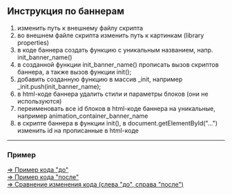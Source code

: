 <h2>Инструкция по баннерам</h2>

<ol>
    <li>изменить путь к внешнему файлу скрипта</li>
    <li>во внешнем файле скрипта изменить путь к картинкам (library properties)</li>
    <li>в коде баннера создать функцию с уникальным названием, напр. init_banner_name()</li>
    <li>в созданной функции init_banner_name() прописать вызов скриптов баннера, а также вызов функции init();</li>
    <li>добавить созданную функцию в массив _init, например _init.push(init_banner_name);</li>
    <li>в html-коде баннера удалить стили и параметры блоков (они не используются)</li>
    <li>переименовать все id блоков в html-коде баннера на уникальные, например animation_container_banner_name</li>
    <li>в скрипте баннера в функции init(), в document.getElementById("...") изменить id на прописанные в html-коде</li>
</ol>

<hr>

<h3>Пример</h3>
<a href="https://github.com/natabitrix/bitrix_animation_banner_instruction/blob/master/banner_code_before.txt" target="_blank">⇒ Пример кода "до"</a><br>
<a href="https://github.com/natabitrix/bitrix_animation_banner_instruction/blob/master/banner_code_after.txt" target="_blank">⇒ Пример кода "после"</a>

<br>
<a href="https://github.com/natabitrix/bitrix_animation_banner_instruction/commit/9b090ab77ff293bef007e7dd847f330384702669?diff=split" target="_blank">⇒ Сравнение изменения кода (слева "до", справа "после")</a>

<br>
<br>
